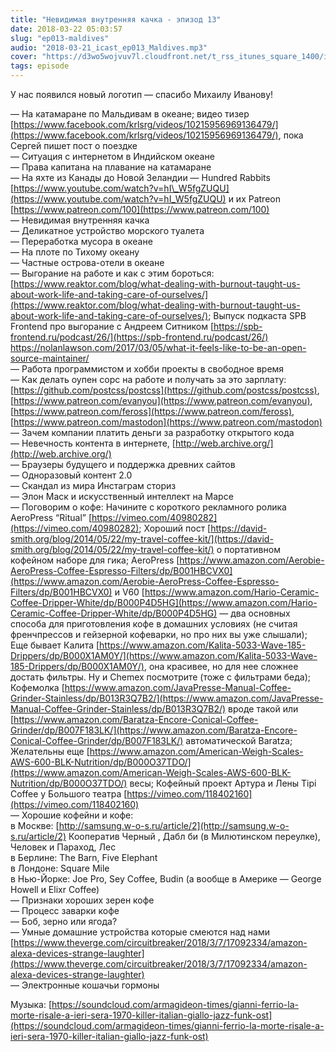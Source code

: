 ```yaml
---
title: "Невидимая внутренняя качка - эпизод 13"
date: 2018-03-22 05:03:57
slug: "ep013-maldives"
audio: "2018-03-21_icast_ep013_Maldives.mp3"
cover: "https://d3wo5wojvuv7l.cloudfront.net/t_rss_itunes_square_1400/images.spreaker.com/original/59ca954ddcc792ffbb114cd9e5414b25.jpg"
tags: episode
---
```

У нас появился новый логотип — спасибо Михаилу Иванову!  
  
— На катамаране по Мальдивам в океане; видео тизер [https://www.facebook.com/krlsrg/videos/10215956969136479/](https://www.facebook.com/krlsrg/videos/10215956969136479/), пока Сергей пишет пост о поездке  
— Ситуация с интернетом в Индийском океане  
— Права капитана на плавание на катамаране  
— На яхте из Канады до Новой Зеландии — Hundred Rabbits [https://www.youtube.com/watch?v=hI\_W5fgZUQU](https://www.youtube.com/watch?v=hI_W5fgZUQU) и их Patreon [https://www.patreon.com/100](https://www.patreon.com/100)  
— Невидимая внутренняя качка  
— Деликатное устройство морского туалета  
— Переработка мусора в океане  
— На плоте по Тихому океану  
— Частные острова-отели в океане  
— Выгорание на работе и как с этим бороться: [https://www.reaktor.com/blog/what-dealing-with-burnout-taught-us-about-work-life-and-taking-care-of-ourselves/](https://www.reaktor.com/blog/what-dealing-with-burnout-taught-us-about-work-life-and-taking-care-of-ourselves/); Выпуск подкаста SPB Frontend про выгорание с Андреем Ситником [https://spb-frontend.ru/podcast/26/](https://spb-frontend.ru/podcast/26/) https://nolanlawson.com/2017/03/05/what-it-feels-like-to-be-an-open-source-maintainer/  
— Работа программистом и хобби проекты в свободное время  
— Как делать оупен сорс на работе и получать за это зарплату: [https://github.com/postcss/postcss](https://github.com/postcss/postcss), [https://www.patreon.com/evanyou](https://www.patreon.com/evanyou), [https://www.patreon.com/feross](https://www.patreon.com/feross), [https://www.patreon.com/mastodon](https://www.patreon.com/mastodon)  
— Зачем компании платить деньги за разработку открытого кода  
— Невечность контента в интернете, [http://web.archive.org/](http://web.archive.org/)  
— Браузеры будущего и поддержка древних сайтов  
— Одноразовый контент 2.0  
— Скандал из мира Инстаграм сториз  
— Элон Маск и искусственный интеллект на Марсе  
— Поговорим о кофе: Начините с короткого рекламного ролика AeroPress “Ritual” [https://vimeo.com/40980282](https://vimeo.com/40980282); Хороший пост [https://david-smith.org/blog/2014/05/22/my-travel-coffee-kit/](https://david-smith.org/blog/2014/05/22/my-travel-coffee-kit/) о портативном кофейном наборе для гика; AeroPress [https://www.amazon.com/Aerobie-AeroPress-Coffee-Espresso-Filters/dp/B001HBCVX0](https://www.amazon.com/Aerobie-AeroPress-Coffee-Espresso-Filters/dp/B001HBCVX0) и V60 [https://www.amazon.com/Hario-Ceramic-Coffee-Dripper-White/dp/B000P4D5HG](https://www.amazon.com/Hario-Ceramic-Coffee-Dripper-White/dp/B000P4D5HG) — два основных способа для приготовления кофе в домашних условиях (не считая френчпрессов и гейзерной кофеварки, но про них вы уже слышали); Еще бывает Калита [https://www.amazon.com/Kalita-5033-Wave-185-Drippers/dp/B000X1AM0Y/](https://www.amazon.com/Kalita-5033-Wave-185-Drippers/dp/B000X1AM0Y/), она красивее, но для нее сложнее достать фильтры. Ну и Chemex посмотрите (тоже с фильтрами беда); Кофемолка [https://www.amazon.com/JavaPresse-Manual-Coffee-Grinder-Stainless/dp/B013R3Q7B2/](https://www.amazon.com/JavaPresse-Manual-Coffee-Grinder-Stainless/dp/B013R3Q7B2/) вроде такой или [https://www.amazon.com/Baratza-Encore-Conical-Coffee-Grinder/dp/B007F183LK/](https://www.amazon.com/Baratza-Encore-Conical-Coffee-Grinder/dp/B007F183LK/) автоматической Baratza; Желательны еще [https://www.amazon.com/American-Weigh-Scales-AWS-600-BLK-Nutrition/dp/B000O37TDO/](https://www.amazon.com/American-Weigh-Scales-AWS-600-BLK-Nutrition/dp/B000O37TDO/) весы; Кофейный проект Артура и Лены Tipi Coffee у Большого театра [https://vimeo.com/118402160](https://vimeo.com/118402160)  
— Хорошие кофейни и кофе:  
в Москве: [http://samsung.w-o-s.ru/article/2](http://samsung.w-o-s.ru/article/2) Кооператив Черный , Дабл би (в Милютинском переулке), Человек и Параход, Лес  
в Берлине: The Barn, Five Elephant  
в Лондоне: Square Mile  
в Нью-Йорке: Joe Pro, Sey Coffee, Budin (а вообще в Америке — George Howell и Elixr Coffee)  
— Признаки хороших зерен кофе  
— Процесс заварки кофе  
— Боб, зерно или ягода?  
— Умные домашние устройства которые смеются над нами [https://www.theverge.com/circuitbreaker/2018/3/7/17092334/amazon-alexa-devices-strange-laughter](https://www.theverge.com/circuitbreaker/2018/3/7/17092334/amazon-alexa-devices-strange-laughter)  
— Электронные кошачьи гормоны  
  
Музыка: [https://soundcloud.com/armagideon-times/gianni-ferrio-la-morte-risale-a-ieri-sera-1970-killer-italian-giallo-jazz-funk-ost](https://soundcloud.com/armagideon-times/gianni-ferrio-la-morte-risale-a-ieri-sera-1970-killer-italian-giallo-jazz-funk-ost)
